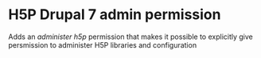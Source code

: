 H5P Drupal 7 admin permission
==========

Adds an *administer h5p* permission that makes it possible to explicitly give
persmission to administer H5P libraries and configuration
